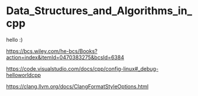 # Data_Structures_and_Algorithms_in_cpp

hello :)

https://bcs.wiley.com/he-bcs/Books?action=index&itemId=0470383275&bcsId=6384

https://code.visualstudio.com/docs/cpp/config-linux#_debug-helloworldcpp

https://clang.llvm.org/docs/ClangFormatStyleOptions.html
